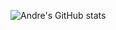 ![Andre's GitHub stats](https://github-readme-stats.vercel.app/api?username=andreterceiro&show_icons=true&theme=radical)